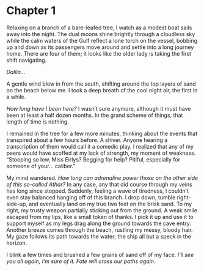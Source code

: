 # Chapter 1

Relaxing on a branch of a bare-leafed tree, I watch as a modest boat sails away
into the night. The dual moons shine brightly through a cloudless sky while the
calm waters of the Gulf reflect a lone torch on the vessel, bobbing up and down
as its passengers move around and settle into a long journey home. There are
four of them; it looks like the older lady is taking the first shift navigating.

_Dalila…_

A gentle wind blew in from the south, shifting around the top layers of sand on
the beach below me. I took a deep breath of the cool night air, the first in a
while.

_How long have I been here?_ I wasn’t sure anymore, although it must have been
at least a half dozen months. In the grand scheme of things, that length of time
is nothing.

I remained in the tree for a few more minutes, thinking about the events that
transpired about a few hours before. A shiver. Anyone hearing a transcription of
them would call it a comedic play. I realized that any of my peers would have
scoffed at my lack of strength, my moment of weakness. “Stooping so low, Miss
Eirlys? Begging for help? Pitiful, especially for someone of your… caliber.”

My mind wandered. _How long can adrenaline power those on the other side of this
so-called Athar?_ In any case, any that did course through my veins has long
since stopped. Suddenly, feeling a wave of tiredness, I couldn’t even stay
balanced hanging off of this branch. I drop down, tumble right-side-up, and
eventually land on my true two feet on the brisk sand. To my right, my trusty
weapon partially sticking out from the ground. A weak smile escaped from my
lips, like a small token of thanks. I pick it up and use it to support myself as
my legs drag along the ground towards the cave entry. Another breeze comes
through the beach, rustling my messy, bloody hair. My gaze follows its path
towards the water; the ship all but a speck in the horizon.

I blink a few times and brushed a few grains of sand off of my face. _I’ll see
you all again, I’m sure of it. Fate will cross our paths again._
